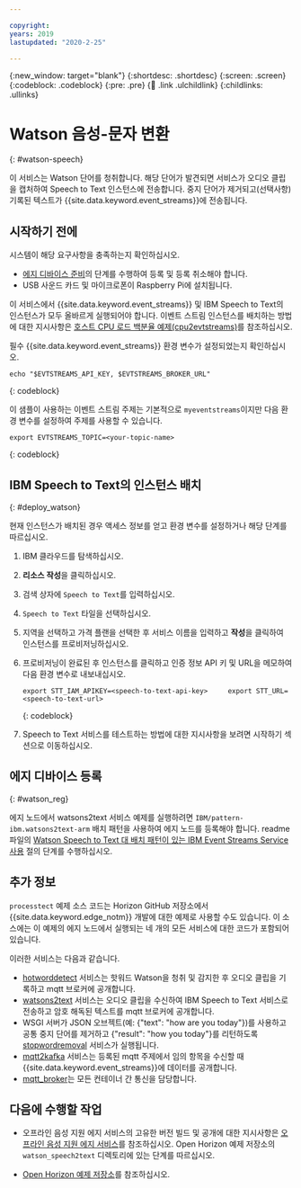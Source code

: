 ```yaml
---

copyright:
years: 2019
lastupdated: "2020-2-25"

---
```


{:new_window: target="blank"}
{:shortdesc: .shortdesc}
{:screen: .screen}
{:codeblock: .codeblock}
{:pre: .pre}
{:child: .link .ulchildlink}
{:childlinks: .ullinks}

# Watson 음성-문자 변환
{: #watson-speech}

이 서비스는 Watson 단어를 청취합니다. 해당 단어가 발견되면 서비스가 오디오 클립을 캡처하여 Speech to Text 인스턴스에 전송합니다.  중지 단어가 제거되고(선택사항) 기록된 텍스트가 {{site.data.keyword.event_streams}}에 전송됩니다.

## 시작하기 전에

시스템이 해당 요구사항을 충족하는지 확인하십시오.

* [에지 디바이스 준비](adding_devices.md)의 단계를 수행하여 등록 및 등록 취소해야 합니다.
* USB 사운드 카드 및 마이크로폰이 Raspberry Pi에 설치됩니다. 

이 서비스에서 {{site.data.keyword.event_streams}} 및 IBM Speech to Text의 인스턴스가 모두 올바르게 실행되어야 합니다. 이벤트 스트림 인스턴스를 배치하는 방법에 대한 지시사항은 [호스트 CPU 로드 백분율 예제(cpu2evtstreams)](../using_edge_services/cpu_load_example.md)를 참조하십시오.  

필수 {{site.data.keyword.event_streams}} 환경 변수가 설정되었는지 확인하십시오.

```
echo "$EVTSTREAMS_API_KEY, $EVTSTREAMS_BROKER_URL"
```
{: codeblock}

이 샘플이 사용하는 이벤트 스트림 주제는 기본적으로 `myeventstreams`이지만 다음 환경 변수를 설정하여 주제를 사용할 수 있습니다.

```
export EVTSTREAMS_TOPIC=<your-topic-name>
```
{: codeblock}

## IBM Speech to Text의 인스턴스 배치
{: #deploy_watson}

현재 인스턴스가 배치된 경우 액세스 정보를 얻고 환경 변수를 설정하거나 해당 단계를 따르십시오.

1. IBM 클라우드를 탐색하십시오.
2. **리소스 작성**을 클릭하십시오.
3. 검색 상자에 `Speech to Text`를 입력하십시오.
4. `Speech to Text` 타일을 선택하십시오.
5. 지역을 선택하고 가격 플랜을 선택한 후 서비스 이름을 입력하고 **작성**을 클릭하여 인스턴스를 프로비저닝하십시오.
6. 프로비저닝이 완료된 후 인스턴스를 클릭하고 인증 정보 API 키 및 URL을 메모하여 다음 환경 변수로 내보내십시오.

    ```
    export STT_IAM_APIKEY=<speech-to-text-api-key>     export STT_URL=<speech-to-text-url>
    ```
    {: codeblock}

7. Speech to Text 서비스를 테스트하는 방법에 대한 지시사항을 보려면 시작하기 섹션으로 이동하십시오.

## 에지 디바이스 등록
{: #watson_reg}

에지 노드에서 watsons2text 서비스 예제를 실행하려면 `IBM/pattern-ibm.watsons2text-arm` 배치 패턴을 사용하여 에지 노드를 등록해야 합니다. readme 파일의 [Watson Speech to Text 대 배치 패턴이 있는 IBM Event Streams Service 사용](https://github.com/open-horizon/examples/tree/master/edge/evtstreams/watson_speech2text#-using-the-ibm-watson-speech-to-text-to-ibm-event-streams-service-with-deployment-pattern) 절의 단계를 수행하십시오.

## 추가 정보

`processtect` 예제 소스 코드는 Horizon GitHub 저장소에서 {{site.data.keyword.edge_notm}} 개발에 대한 예제로 사용할 수도 있습니다. 이 소스에는 이 예제의 에지 노드에서 실행되는 네 개의 모든 서비스에 대한 코드가 포함되어 있습니다. 

이러한 서비스는 다음과 같습니다.

* [hotworddetect](https://github.com/open-horizon/examples/tree/master/edge/services/hotword_detection) 서비스는 핫워드 Watson을 청취 및 감지한 후 오디오 클립을 기록하고 mqtt 브로커에 공개합니다.
* [watsons2text](https://github.com/open-horizon/examples/tree/master/edge/evtstreams/watson_speech2text) 서비스는 오디오 클립을 수신하여 IBM Speech to Text 서비스로 전송하고 암호 해독된 텍스트를 mqtt 브로커에 공개합니다.
* WSGI 서버가 JSON 오브젝트(예: {"text": "how are you today"})를 사용하고 공통 중지 단어를 제거하고 {"result": "how you today"}를 리턴하도록 [stopwordremoval](https://github.com/open-horizon/examples/tree/master/edge/services/stopword_removal) 서비스가 실행됩니다.
* [mqtt2kafka](https://github.com/open-horizon/examples/tree/master/edge/services/mqtt2kafka) 서비스는 등록된 mqtt 주제에서 임의 항목을 수신할 때 {{site.data.keyword.event_streams}}에 데이터를 공개합니다.
* [mqtt_broker](https://github.com/open-horizon/examples/tree/master/edge/services/mqtt_broker)는 모든 컨테이너 간 통신을 담당합니다.

## 다음에 수행할 작업

* 오프라인 음성 지원 에지 서비스의 고유한 버전 빌드 및 공개에 대한 지시사항은 [오프라인 음성 지원 에지 서비스](https://github.com/open-horizon/examples/blob/master/edge/evtstreams/watson_speech2text/CreateService.md#-building-and-publishing-your-own-version-of-the-watson-speech-to-text-to-ibm-event-streams-service)를 참조하십시오. Open Horizon 예제 저장소의 `watson_speech2text` 디렉토리에 있는 단계를 따르십시오.

* [Open Horizon 예제 저장소](https://github.com/open-horizon/examples)를 참조하십시오.
